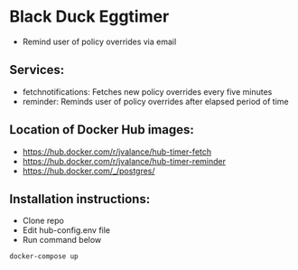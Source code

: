# Black Duck Eggtimer
* Remind user of policy overrides via email

## Services:
* fetchnotifications: Fetches new policy overrides every five minutes
* reminder: Reminds user of policy overrides after elapsed period of time

## Location of Docker Hub images:

* https://hub.docker.com/r/jvalance/hub-timer-fetch
* https://hub.docker.com/r/jvalance/hub-timer-reminder
* https://hub.docker.com/_/postgres/

## Installation instructions:

* Clone repo
* Edit hub-config.env file
* Run command below

```
docker-compose up
```